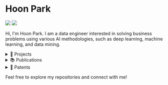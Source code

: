 # Hoon Park

<p>
  <a href="https://www.linkedin.com/in/hoon-park-707a39276" target="_blank"><img src="https://img.shields.io/badge/HoonPark-0A66C2?style=flat-square&logo=Linkedin&logoColor=white"/></a>
  <a href="parkhoon0303@gmail.com" target="_blank"><img src="https://img.shields.io/badge/parkhoon0303@gmail.com-EA4335?style=flat-square&logo=Gmail&logoColor=white"/></a>
</p>

Hi, I'm Hoon Park. I am a data engineer interested in solving business problems using various AI methodologies, such as deep learning, machine learning, and data mining.

<details>
  <summary>💼 Projects</summary>
  
  | **Project** | **Institution** | **Duration** |
  | --- | --- | --- |
  | Smart Tourism Platform Development with Meta-Path Embedding Recommendation System | Ministry of SMEs and Startups (MSS, Korea) | May 2022 - May 2023 |
  | AI-based Cloud Service (AlaaS) Technology for Anomaly Pattern Detection in Multi-data Streams | Ministry of Education | Oct 2022 - Jan 2023 |
  | Survey Recommender | Knowledge Engineering Lab, Chung-Ang University | June 2022 - July 2022 |
  | Two-State Based Collaborative Filtering for Perfume Recommendation (MYFUME) | Soonchunhyang University | May 2020 - May 2021 |
  | Health Checkup Guide | Industry-university cooperation foundation, Soonchunhyang University | Aug 2017 - Dec 2017 |

</details>

<details>
  <summary>📚 Publications</summary>

  | **Title** | **Journal** | **Link** |
  | --- | --- | --- |
  | HeteLFX: Heterogeneous Recommendation with Latent Feature Extraction | Electronic Commerce Research and Applications | [🔗](https://doi.org/10.1016/j.elerap.2024.101419) |
  | Latent Mutual Feature Extraction for Cross-domain Recommendation | Knowledge and Information Systems | [🔗](https://doi.org/10.1007/s10115-024-02065-y) |

</details>

<details>
  <summary>📜 Patents</summary>

  | **Title** | **Date** | **Status** | **Link** |
  | --- | --- | --- | --- |
  | Methods and devices for item recommendation using cross-domain information extraction | 12/2023 | Submitted | |
  | APPARATUS, METHOD AND SYSTEM FOR CUSTOMIZED TRACK RECOMMENDATION | 04/2023 | Submitted | |
  | Smart cradle | 04/2023 | KR 1025189290000 | [🔗](http://www.patentlink.com) |
  | Lost and found system | 12/2019 | KR 1020587950000 | [🔗](http://www.patentlink.com) |

</details>

Feel free to explore my repositories and connect with me!
